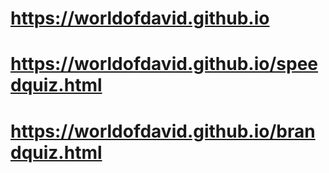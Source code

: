 # https://worldofdavid.github.io
# https://worldofdavid.github.io/speedquiz.html
# https://worldofdavid.github.io/brandquiz.html

